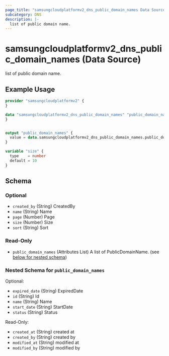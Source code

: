 ```yaml
---
page_title: "samsungcloudplatformv2_dns_public_domain_names Data Source - samsungcloudplatformv2"
subcategory: DNS
description: |-
  list of public domain name.
---
```


# samsungcloudplatformv2_dns_public_domain_names (Data Source)

list of public domain name.

## Example Usage

```terraform
provider "samsungcloudplatformv2" {
}

data "samsungcloudplatformv2_dns_public_domain_names" "public_domain_names" {
}


output "public_domain_names" {
  value = data.samsungcloudplatformv2_dns_public_domain_names.public_domain_names
}

variable "size" {
  type    = number
  default = 10
}
```

<!-- schema generated by tfplugindocs -->
## Schema

### Optional

- `created_by` (String) CreatedBy
- `name` (String) Name
- `page` (Number) Page
- `size` (Number) Size
- `sort` (String) Sort

### Read-Only

- `public_domain_names` (Attributes List) A list of PublicDomainName. (see [below for nested schema](#nestedatt--public_domain_names))

<a id="nestedatt--public_domain_names"></a>
### Nested Schema for `public_domain_names`

Optional:

- `expired_date` (String) ExpiredDate
- `id` (String) Id
- `name` (String) Name
- `start_date` (String) StartDate
- `status` (String) Status

Read-Only:

- `created_at` (String) created at
- `created_by` (String) created by
- `modified_at` (String) modified at
- `modified_by` (String) modified by